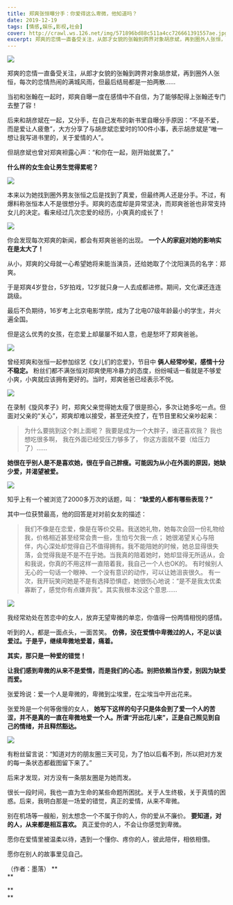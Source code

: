 ```yaml
---
title: 郑爽张恒曝分手：你爱得这么卑微，他知道吗？
date: 2019-12-19
tags: [情感,娱乐,影视,社会]
cover: http://crawl.ws.126.net/img/571896bd88c511a4cc726661391557ae.jpg
excerpt: 郑爽的恋情一直备受关注，从郎才女貌的张翰到跨界对象胡彦斌，再到圈外人张恒，每次的恋情热闹的满城
---
```

![](http://crawl.ws.126.net/img/571896bd88c511a4cc726661391557ae.jpg)  

郑爽的恋情一直备受关注，从郎才女貌的张翰到跨界对象胡彦斌，再到圈外人张恒，每次的恋情热闹的满城风雨，但最后结局都是一拍两散……  

当初和张翰在一起时，郑爽自曝一度在感情中不自信，为了能够配得上张翰还专门去整了容！

后来和胡彦斌在一起，又分手，在自己发布的新书里自曝分手原因：“不是不爱，而是爱让人疲惫”，大方分享了与胡彦斌恋爱时的100件小事，表示胡彦斌是“唯一想让我写进书里的，关于爱情的人”。

但胡彦斌也曾对郑爽袒露心声：“和你在一起，刚开始就累了。”

**什么样的女生会让男生觉得累呢？**

![](http://crawl.ws.126.net/img/a645eb497a7b3a48957bddfe8241c8a3.jpg)  

本来以为她找到圈外男友张恒之后是找到了真爱，但最终两人还是分手。不过，有爆料称张恒本人不是很想分手。郑爽的态度却是异常坚决，而郑爽爸爸也非常支持女儿的决定。看来经过几次恋爱的经历，小爽真的成长了！

![](http://crawl.ws.126.net/img/ea9215ed61d6d7c316641e34187430d1.jpg)  

你会发现每次郑爽的新闻，都会有郑爽爸爸的出现。 **一个人的家庭对她的影响实在是太大了！**

从小，郑爽的父母就一心希望她将来能当演员，还给她取了个沈阳演员的名字：郑爽。

于是郑爽4岁登台，5岁拍戏，12岁就只身一人去成都进修。期间，文化课还连连跳级。

最后不负期待，16岁考上北京电影学院，成为了北电07级年龄最小的学生，并火遍全国。

但是这么优秀的女孩，在恋爱上却屡屡不如人意，也是愁坏了郑爽爸爸。

![](http://crawl.ws.126.net/img/cadc8de04143c99ced679f5f56b900a6.jpg)  

曾经郑爽和张恒一起参加综艺《女儿们的恋爱》，节目中 **俩人经常吵架，感情十分不稳定。**
粉丝们都不满张恒对郑爽使用冷暴力的态度，纷纷喊话一看就是不够爱小爽，小爽就应该拥有更好的。当时，郑爽爸爸已经表示不悦。

![](http://crawl.ws.126.net/img/30e960b4a2bb796c78305bf9106f3efb.jpg)  

在录制《旋风孝子》时，郑爽父亲觉得她太瘦了很是担心，多次让她多吃一点。但面对父亲的“关心”，郑爽却难以接受，甚至还失控了，在节目里和父亲吵起来：

> 为什么要挑到这个刺上面呢？ 我要是成为一个大胖子，谁还喜欢我？ 我也想吃很多啊， 我在外面已经受压力够多了， 你这方面就不要（给压力了）……

**她很在乎别人是不是喜欢她，很在乎自己胖瘦。可能因为从小在外面的原因，她缺少爱，并渴望被爱。**

![](http://crawl.ws.126.net/img/815647a109faf1a677b46b323cf49f72.jpg)  

知乎上有一个被浏览了2000多万次的话题，叫： **“缺爱的人都有哪些表现？”**

其中一位获赞最高，他的回答是对对前女友的描述：

> 我们不像是在恋爱，像是在等价交易。我送她礼物，她每次会回一份礼物给我，价格相近甚至经常会贵一些，生怕亏欠我一点；
> 她很渴望关心与陪伴，内心深处却觉得自己不值得拥有。我不能陪她的时候，她总显得很失落，会觉得我是不是不在乎她。当我真的陪着她时，她却显得无所适从，会和我说，你真的不用这样一直陪着我，我自己一个人也OK的。
> 有时候别人无心的一句话一个眼神、一个没有意识的动作，可以让她沮丧很久。
> 有一次，我开玩笑问她是不是有选择恐惧症，她很伤心地说：“是不是我太优柔寡断了，感觉你有点嫌弃我”。其实我根本没这个意思……

![](http://crawl.ws.126.net/img/1478554ae9b21125f091d0204dc8f00f.jpg)  

我经常劝处在苦恋中的女人，放弃无望卑微的单恋，你值得一份两情相悦的感情。

听到的人，都是一面点头，一面苦笑。 **仿佛，没在爱情中卑微过的人，不足以谈爱过。于是乎，继续卑微地爱着，痛着。**  

**其实，那只是一种爱的错觉！**

**让我们感到卑微的从来不是爱情，而是我们的心态。别把依赖当作爱，别因为缺爱而爱。**

张爱玲说：爱一个人是卑微的，卑微到尘埃里，在尘埃当中开出花来。

张爱玲是一个何等傲慢的女人，
**她写下这样的句子只是体会到了爱一个人的苦涩，并不是真的一直在卑微地爱一个人。所谓“开出花儿来”，正是自己照见到自己的情绪，并且释然豁达。**

![](http://crawl.ws.126.net/img/a1bd1333180d2ae053e9217caf776eac.jpg)  

有粉丝留言说：“知道对方的朋友圈三天可见，为了怕以后看不到，所以把对方发的每一条状态都截图留下来了。”

后来才发现，对方没有一条朋友圈是为她而发。

很长一段时间，我也一直为生命的某些命题所困扰。关于人生终极，关于真情的困惑。后来，我明白那是一场爱的错觉，真正的爱情，从来不卑微。

别在机场等一艘船，别太想念一个不属于你的人，你的爱从不廉价。 **要知道，对的人，从来都是相互喜欢。** 真正爱你的人，不会让你感觉到卑微。

愿你在爱情里被温柔以待，遇到一个懂你、疼你的人，彼此陪伴，相依相偎。

愿你在别人的故事里见自己。

（作者：墨落） **  
**  

**  
**  

